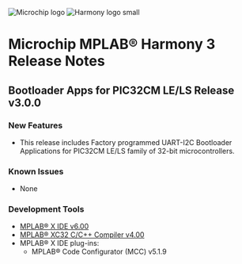﻿![Microchip logo](https://raw.githubusercontent.com/wiki/Microchip-MPLAB-Harmony/Microchip-MPLAB-Harmony.github.io/images/microchip_logo.png)
![Harmony logo small](https://raw.githubusercontent.com/wiki/Microchip-MPLAB-Harmony/Microchip-MPLAB-Harmony.github.io/images/microchip_mplab_harmony_logo_small.png)

# Microchip MPLAB® Harmony 3 Release Notes

## Bootloader Apps for PIC32CM LE/LS Release v3.0.0

### New Features

- This release includes Factory programmed UART-I2C Bootloader Applications for PIC32CM LE/LS family of 32-bit microcontrollers.

### Known Issues

- None

### Development Tools

* [MPLAB® X IDE v6.00](https://www.microchip.com/mplab/mplab-x-ide)
* [MPLAB® XC32 C/C++ Compiler v4.00](https://www.microchip.com/mplab/compilers)
* MPLAB® X IDE plug-ins:
    * MPLAB® Code Configurator (MCC) v5.1.9
    

